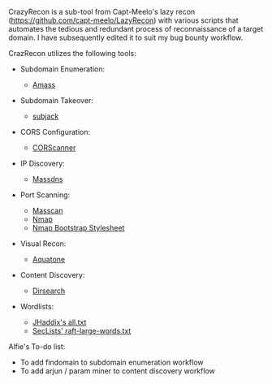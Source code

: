 CrazyRecon is a sub-tool from Capt-Meelo's lazy recon (https://github.com/capt-meelo/LazyRecon) with various scripts that automates the tedious and redundant process of reconnaissance of a target domain. I have subsequently edited it to suit my bug bounty workflow.

CrazRecon utilizes the following tools:
- Subdomain Enumeration:
  - [Amass](https://github.com/OWASP/Amass)
  
- Subdomain Takeover:
  - [subjack](https://github.com/haccer/subjack)
  
- CORS Configuration:
  - [CORScanner](https://github.com/chenjj/CORScanner) 
  
- IP Discovery:
  - [Massdns](https://github.com/blechschmidt/massdns)
  
- Port Scanning:
  - [Masscan](https://github.com/robertdavidgraham/masscan)
  - [Nmap](https://nmap.org/)
  - [Nmap Bootstrap Stylesheet](https://github.com/honze-net/nmap-bootstrap-xsl/)
  
- Visual Recon:
  - [Aquatone](https://github.com/michenriksen/aquatone)
  
- Content Discovery:
  - [Dirsearch](https://github.com/maurosoria/dirsearch)
  
- Wordlists:
  - [JHaddix's all.txt](https://gist.github.com/jhaddix/f64c97d0863a78454e44c2f7119c2a6a)
  - [SecLists' raft-large-words.txt](https://github.com/danielmiessler/SecLists/blob/master/Discovery/Web-Content/raft-large-words.txt)




Alfie's To-do list:
  - To add findomain to subdomain enumeration workflow
  - To add arjun / param miner to content discovery workflow


